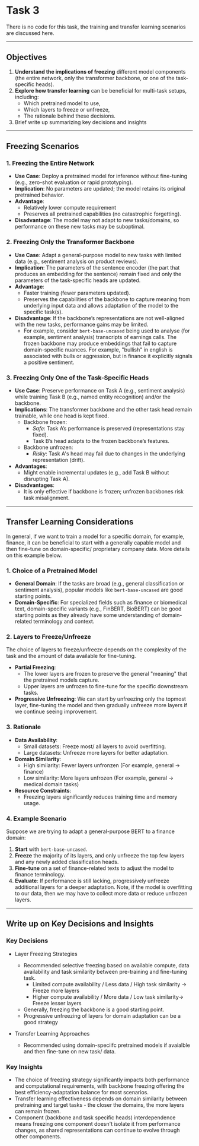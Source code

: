 # Task 3

There is no code for this task, the training and transfer learning scenarios are discussed here. 

---

## Objectives
1. **Understand the implications of freezing** different model components (the entire network, only the transformer backbone, or one of the task-specific heads).
2. **Explore how transfer learning** can be beneficial for multi-task setups, including:
   - Which pretrained model to use,
   - Which layers to freeze or unfreeze,
   - The rationale behind these decisions.
3. Brief write up summarizing key decisions and insights

---

## Freezing Scenarios

### 1. Freezing the Entire Network
- **Use Case**: Deploy a pretrained model for inference without fine-tuning (e.g., zero-shot evaluation or rapid prototyping).  
- **Implication**: No parameters are updated; the model retains its original pretrained behavior.  
- **Advantage**: 
  - Relatively lower compute requirement
  - Preserves all pretrained capabilities (no catastrophic forgetting).
- **Disadvantage**: The model may not adapt to new tasks/domains, so performance on these new tasks may be suboptimal.

### 2. Freezing Only the Transformer Backbone
- **Use Case**: Adapt a general-purpose model to new tasks with limited data (e.g., sentiment analysis on product reviews).  
- **Implication**: The parameters of the sentence encoder (the part that produces an embedding for the sentence) remain fixed and only the parameters of the task-specific heads are updated.  
- **Advantage**:  
  - Faster training (fewer parameters updated). 
  - Preserves the capabilities of the backbone to capture meaning from underlying input data and allows adaptation of the model to the specific task(s).  
- **Disadvantage**: If the backbone’s representations are not well-aligned with the new tasks, performance gains may be limited.
  - For example, consider `bert-base-uncased` being used to analyse (for example, sentiment analysis) transcripts of earnings calls. The frozen backbone may produce embeddings that fail to capture domain-specific nuances. For example, "bullish" in english is associated with bulls or aggression, but in finance it explicitly signals a positive sentiment.

### 3. Freezing Only One of the Task-Specific Heads
- **Use Case**: Preserve performance on Task A (e.g., sentiment analysis) while training Task B (e.g., named entity recognition) and/or the backbone.
- **Implications**: The transformer backbone and the other task head remain trainable, while one head is kept fixed.  
    - Backbone frozen: 
      - _Safe_: Task A’s performance is preserved (representations stay fixed).
      - Task B’s head adapts to the frozen backbone’s features.
    - Backbone unfrozen:
      - _Risky_: Task A's head may fail due to changes in the underlying representation (drift).
- **Advantages**: 
  - Might enable incremental updates (e.g., add Task B without disrupting Task A).
- **Disadvantages**: 
  - It is only effective if backbone is frozen; unfrozen backbones risk task misalignment.
---

## Transfer Learning Considerations

In general, if we want to train a model for a specific domain, for example, finance, it can be beneficial to start with a generally capable model and then fine-tune on domain-specific/ proprietary company data. More details on this example below.

### 1. Choice of a Pretrained Model
- **General Domain**: If the tasks are broad (e.g., general classification or sentiment analysis), popular models like `bert-base-uncased` are good starting points.  
- **Domain-Specific**: For specialized fields such as finance or biomedical text, domain-specific variants (e.g., FinBERT, BioBERT) can be good starting points as they already have some understanding of domain-related terminology and context.

### 2. Layers to Freeze/Unfreeze
The choice of layers to freeze/unfreeze depends on the complexity of the task and the amount of data available for fine-tuning.
- **Partial Freezing**:  
  - The lower layers are frozen to preserve the general "meaning" that the pretrained models capture.
  - Upper layers are unfrozen to fine-tune for the specific downstream tasks.  
- **Progressive Unfreezing**: We can start by unfreezing only the topmost layer, fine-tuning the model and then gradually unfreeze more layers if we continue seeing improvement.  

### 3. Rationale
- **Data Availability**:  
  - Small datasets: Freeze most/ all layers to avoid overfitting.
  - Large datasets: Unfreeze more layers for better adaptation.  
- **Domain Similarity**:  
  - High similarity: Fewer layers unfronzen (For example, general -> finance)
  - Low similarity: More layers unfrozen (For example, general -> medical domain tasks)
- **Resource Constraints**:  
  - Freezing layers significantly reduces training time and memory usage.

### 4. Example Scenario
Suppose we are trying to adapt a general-purpose BERT to a finance domain:
1. **Start** with `bert-base-uncased`.  
2. **Freeze** the majority of its layers, and only unfreeze the top few layers and any newly added classification heads.  
3. **Fine-tune** on a set of finance-related texts to adjust the model to finance terminology.  
4. **Evaluate**: If performance is still lacking, progressively unfreeze additional layers for a deeper adaptation. Note, if the model is overfitting to our data, then we may have to collect more data or reduce unfrozen layers.
---

## Write up on Key Decisions and Insights

### Key Decisions
- Layer Freezing Strategies
  - Recommended selective freezing based on available compute, data availability and task similarity between pre-training and fine-tuning task. 
    - Limited compute availability / Less data / High task similarity -> Freeze more layers
    - Higher compute availability / More data / Low task similarity-> Freeze lesser layers
  - Generally, freezing the backbone is a good starting point.
  - Progressive unfreezing of layers for domain adaptation can be a good strategy

- Transfer Learning Approaches
  - Recommended using domain-speciifc pretrained models if avaialble and then fine-tune on new task/ data.

### Key Insights
- The choice of freezing strategy significantly impacts both performance and computational requirements, with backbone freezing offering the best efficiency-adaptation balance for most scenarios.
- Transfer learning effectiveness depends on domain similarity between pretraining and target tasks - the closer the domains, the more layers can remain frozen.
- Component (backbone and task specific heads) interdependence means freezing one component doesn't isolate it from performance changes, as shared representations can continue to evolve through other components.
